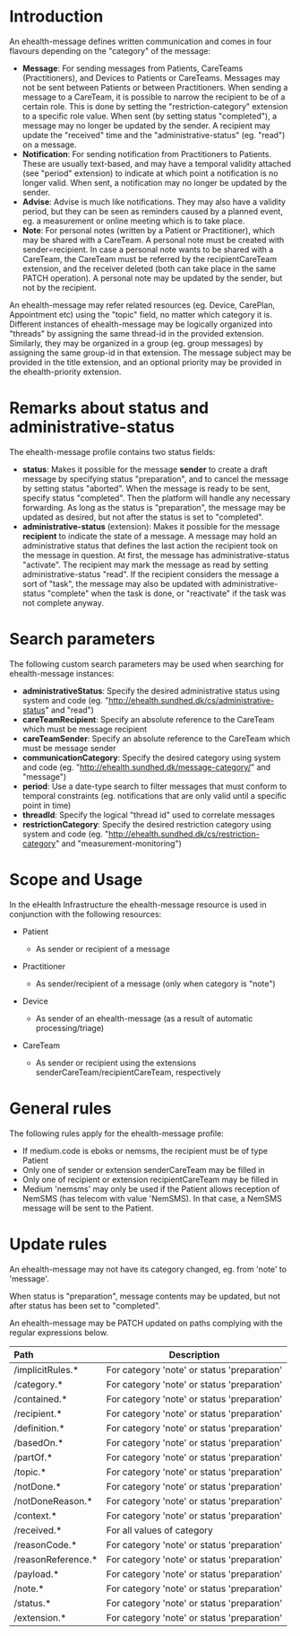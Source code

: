 # Introduction

An ehealth-message defines written communication and
comes in four flavours depending on the "category" of the message:

- __Message__: For sending messages from Patients, CareTeams (Practitioners), and Devices to Patients or CareTeams. 
  Messages may not be sent between Patients or between Practitioners. When sending a message to a CareTeam, it is 
  possible to narrow the recipient to be of a certain role. This is done by setting the "restriction-category" 
  extension to a specific role value.
  When sent (by setting status "completed"), a message may no longer be updated by the sender. 
  A recipient may update the "received" time and the "administrative-status" (eg. "read") on a message.
- __Notification__: For sending notification from Practitioners to Patients. These are usually text-based, and may
  have a temporal validity attached (see "period" extension) to indicate at which point a 
  notification is no longer valid. When sent, a notification may no longer be updated by the sender.
- __Advise__: Advise is much like notifications. They may also have a validity period, but they can be seen as 
  reminders caused by a planned event, eg. a measurement or online meeting which is to take place.
- __Note__: For personal notes (written by a Patient or Practitioner), which may be shared with a CareTeam. A personal
  note must be created with sender=recipient. In case a personal note wants to be shared with a CareTeam, the CareTeam
  must be referred by the recipientCareTeam extension, and the receiver deleted (both can take place in the same
  PATCH operation). A personal note may be updated by the sender, but not by the recipient.

An ehealth-message may refer related resources (eg. Device, CarePlan, Appointment etc) using the "topic" field, no 
matter which category it is. Different instances of ehealth-message may be logically organized into "threads" by
assigning the same thread-id in the provided extension. Similarly, they may be organized in a group (eg. group messages)
by assigning the same group-id in that extension. The message subject may be provided in the title extension, and
an optional priority may be provided in the ehealth-priority extension.

# Remarks about status and administrative-status

The ehealth-message profile contains two status fields:

- __status__: Makes it possible for the message __sender__ to create a draft message by specifying status "preparation", 
              and to cancel the message by setting status "aborted". When the message is ready to be sent, specify status 
              "completed". Then the platform will handle any necessary forwarding. As long as the status is "preparation",
              the message may be updated as desired, but not after the status is set to "completed".
- __administrative-status__ (extension): Makes it possible for the message __recipient__ to indicate the state of a message. 
              A message may hold an administrative status that defines the last action the recipient took on the message
              in question. At first, the message has administrative-status "activate". The recipient may mark the message as
              read by setting administrative-status "read". If the recipient considers the message a sort of "task", the
              message may also be updated with administrative-status "complete" when the task is done, or "reactivate" if
              the task was not complete anyway.

# Search parameters

The following custom search parameters may be used when searching for ehealth-message instances:
- __administrativeStatus__: Specify the desired administrative status using system and code (eg. "http://ehealth.sundhed.dk/cs/administrative-status" and "read")
- __careTeamRecipient__: Specify an absolute reference to the CareTeam which must be message recipient
- __careTeamSender__: Specify an absolute reference to the CareTeam which must be message sender
- __communicationCategory__: Specify the desired category using system and code (eg. "http://ehealth.sundhed.dk/message-category/" and "message")
- __period__: Use a date-type search to filter messages that must conform to temporal constraints (eg. notifications that are only valid until a specific point in time)
- __threadId__: Specify the logical "thread id" used to correlate messages
- __restrictionCategory__: Specify the desired restriction category using system and code (eg. "http://ehealth.sundhed.dk/cs/restriction-category" and "measurement-monitoring")

# Scope and Usage
In the eHealth Infrastructure the ehealth-message resource is used in conjunction with the following resources:

- Patient
  - As sender or recipient of a message

- Practitioner
  - As sender/recipient of a message (only when category is "note")

- Device
  - As sender of an ehealth-message (as a result of automatic processing/triage)
  
- CareTeam
  - As sender or recipient using the extensions senderCareTeam/recipientCareTeam, respectively
  
# General rules

The following rules apply for the ehealth-message profile:

* If medium.code is eboks or nemsms, the recipient must be of type Patient
* Only one of sender or extension senderCareTeam may be filled in
* Only one of recipient or extension recipientCareTeam may be filled in
* Medium 'nemsms' may only be used if the Patient allows reception of NemSMS (has telecom with value 'NemSMS). In that case, a NemSMS message will be sent to the Patient.

# Update rules

An ehealth-message may not have its category changed, eg. from 'note' to 'message'.

When status is "preparation", message contents may be updated, but not after status has been set to "completed".

An ehealth-message may be PATCH updated on paths complying with the regular expressions below.

__Path__ | __Description__ 
:--- | ---
/implicitRules.* | For category 'note' or status 'preparation'
/category.* | For category 'note' or status 'preparation'
/contained.* | For category 'note' or status 'preparation'
/recipient.* | For category 'note' or status 'preparation'
/definition.* | For category 'note' or status 'preparation'
/basedOn.* | For category 'note' or status 'preparation'
/partOf.* | For category 'note' or status 'preparation'
/topic.* | For category 'note' or status 'preparation'
/notDone.* | For category 'note' or status 'preparation'
/notDoneReason.* | For category 'note' or status 'preparation'
/context.* | For category 'note' or status 'preparation'
/received.* | For all values of category
/reasonCode.* | For category 'note' or status 'preparation'
/reasonReference.* | For category 'note' or status 'preparation'
/payload.* | For category 'note' or status 'preparation'
/note.* | For category 'note' or status 'preparation'
/status.* | For category 'note' or status 'preparation'
/extension.* | For category 'note' or status 'preparation'
